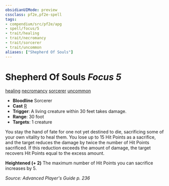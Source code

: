```yaml
---
obsidianUIMode: preview
cssclass: pf2e,pf2e-spell
tags:
- compendium/src/pf2e/apg
- spell/focus/5
- trait/healing
- trait/necromancy
- trait/sorcerer
- trait/uncommon
aliases: ["Shepherd Of Souls"]
---
```

# Shepherd Of Souls *Focus 5*   
[healing](healing.md "Healing Effect Trait")  [necromancy](necromancy.md "Necromancy School Trait")  [sorcerer](Reference/Rules/Traits/sorcerer.md "Sorcerer Class Trait")  [uncommon](uncommon.md "Uncommon Rarity Trait")  

- **Bloodline** Sorcerer
- **Cast** [R](chapter-9-playing-the-game.md#Actions "Reaction") 
- **Trigger**: A living creature within 30 feet takes damage.
- **Range**: 30 foot
- **Targets**: 1 creature

You stay the hand of fate for one not yet destined to die, sacrificing some of your own vitality to heal them. You lose up to 15 Hit Points as a sacrifice, and the target reduces the damage by twice the number of Hit Points sacrificed. If this reduction exceeds the amount of damage, the target recovers Hit Points equal to the excess amount.

**Heightened (+ 2)** The maximum number of Hit Points you can sacrifice increases by 5.

*Source: Advanced Player's Guide p. 236*